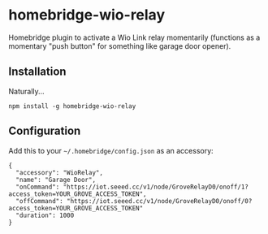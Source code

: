 # homebridge-wio-relay

Homebridge plugin to activate a Wio Link relay momentarily (functions as a momentary "push button" for something like garage door opener).

## Installation

Naturally...
```
npm install -g homebridge-wio-relay
```

## Configuration

Add this to your `~/.homebridge/config.json` as an accessory:
```
{
  "accessory": "WioRelay",
  "name": "Garage Door",
  "onCommand": "https://iot.seeed.cc/v1/node/GroveRelayD0/onoff/1?access_token=YOUR_GROVE_ACCESS_TOKEN",
  "offCommand": "https://iot.seeed.cc/v1/node/GroveRelayD0/onoff/0?access_token=YOUR_GROVE_ACCESS_TOKEN"
  "duration": 1000
}
```
